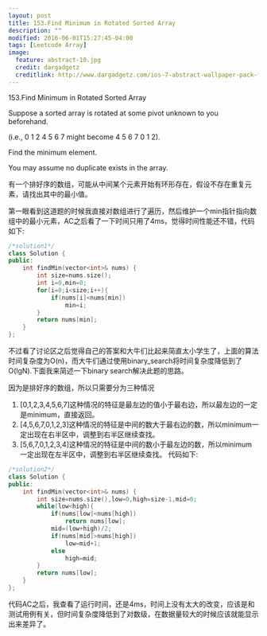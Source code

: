 ```yaml
---
layout: post
title: 153.Find Minimum in Rotated Sorted Array
description: ""
modified: 2016-06-01T15:27:45-04:00
tags: [Leetcode Array]
image:
  feature: abstract-10.jpg
  credit: dargadgetz
  creditlink: http://www.dargadgetz.com/ios-7-abstract-wallpaper-pack-for-iphone-5-and-ipod-touch-retina/
---
```

153.Find Minimum in Rotated Sorted Array

Suppose a sorted array is rotated at some pivot unknown to you beforehand.

(i.e., 0 1 2 4 5 6 7 might become 4 5 6 7 0 1 2).

Find the minimum element.

You may assume no duplicate exists in the array.

有一个排好序的数组，可能从中间某个元素开始有环形存在，假设不存在重复元素，请找出其中的最小值。

第一眼看到这道题的时候我直接对数组进行了遍历，然后维护一个min指针指向数组中的最小元素，AC之后看了一下时间只用了4ms，觉得时间性能还不错，代码如下:

```c++
/*solution1*/
class Solution {
public:
    int findMin(vector<int>& nums) {
        int size=nums.size();
        int i=0,min=0;
        for(i=0;i<size;i++){
            if(nums[i]<nums[min])
                min=i;
        }
        return nums[min];
    }
};
```

不过看了讨论区之后觉得自己的答案和大牛们比起来简直太小学生了，上面的算法时间复杂度为O(n)，而大牛们通过使用binary_search将时间复杂度降低到了O(lgN).下面我来简述一下binary search解决此题的思路。

因为是排好序的数组，所以只需要分为三种情况
1. [0,1,2,3,4,5,6,7]这种情况的特征是最左边的值小于最右边，所以最左边的一定是minimum，直接返回。
2. [4,5,6,7,0,1,2,3]这种情况的特征是中间的数大于最右边的数，所以minimum一定出现在右半区中，调整到右半区继续查找。
3. [5,6,7,0,1,2,3,4]这种情况的特征是中间的数小于最左边的数，所以minimum一定出现在左半区中，调整到右半区继续查找。
代码如下:

```c++
/*solution2*/
class Solution {
public:
    int findMin(vector<int>& nums) {
        int size=nums.size(),low=0,high=size-1,mid=0;
        while(low<high){
            if(nums[low]<nums[high])
                return nums[low];
            mid=(low+high)/2;
            if(nums[mid]>nums[high])
                low=mid+1;
            else
                high=mid;
        }
        return nums[low];
    }
};
```
代码AC之后，我查看了运行时间，还是4ms，时间上没有太大的改变，应该是和测试用例有关，但时间复杂度降低到了对数级，在数据量较大的时候应该就能显示出来差异了。
